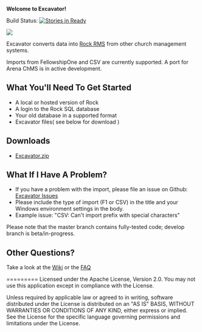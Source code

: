 **Welcome to Excavator!**

Build Status: [![Stories in Ready](https://badge.waffle.io/newspring/excavator.png?label=ready&title=Ready)](https://waffle.io/newspring/excavator)


![](https://raw.githubusercontent.com/wiki/newspring/excavator/images/excavator.jpg)

Excavator converts data into [Rock RMS](http://www.rockrms.com/) from other church management systems.

Imports from FellowshipOne and CSV are currently supported.  A port for Arena ChMS is in active development.

## What You'll Need To Get Started
- A local or hosted version of Rock
- A login to the Rock SQL database
- Your old database in a supported format
- Excavator files( see below for download )

## Downloads
- [Excavator.zip](https://github.com/NewSpring/Excavator/blob/master/Excavator.zip)

## What If I Have A Problem?
- If you have a problem with the import, please file an issue on Github: [Excavator Issues](https://github.com/NewSpring/Excavator/issues)
- Please include the type of import (F1 or CSV) in the title and your Windows environment settings in the body.
- Example issue: "CSV: Can't import prefix with special characters"

Please note that the master branch contains fully-tested code; develop branch is beta/in-progress.

## Other Questions?
Take a look at the [Wiki](https://github.com/NewSpring/Excavator/wiki) or the [FAQ](https://github.com/NewSpring/Excavator/wiki/Frequently-Asked-Questions)

=========
Licensed under the Apache License, Version 2.0. You may not use this application except in compliance with the License.

Unless required by applicable law or agreed to in writing, software distributed under the License is distributed on an "AS IS" BASIS, WITHOUT WARRANTIES OR CONDITIONS OF ANY KIND, either express or implied. See the License for the specific language governing permissions and limitations under the License.

